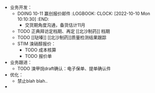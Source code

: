 - 业务开发：
	- DOING 10-11 赢创报价邮件
	  :LOGBOOK:
	  CLOCK: [2022-10-10 Mon 10:10:30]
	  :END:
		- 交货期角度沟通，备货估计11月
	- TODO 正典拜访定档期、再定 [[北沙制药]] 档期
	- TODO [[哒嗪]] [[北沙制药]]质量检测结果跟踪
	- STIM 溴硝醇报价：
		- TODO 成本核算
		- TODO 报价单
- 业务跟进：
	- TODO 溴甲烷draft确认：电子保单、提单确认件
- 优化：
	- 禁止blah blah..
-